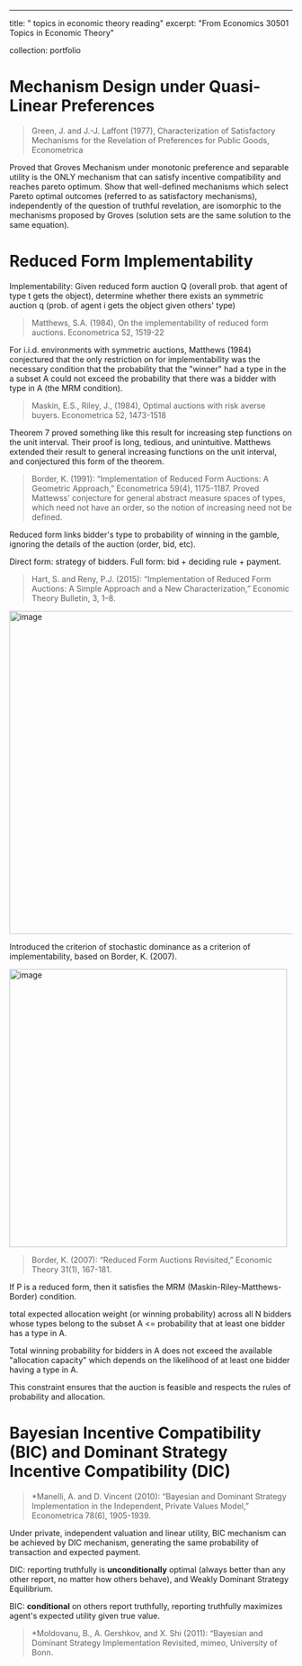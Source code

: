 ---
title: " topics in economic theory reading"
excerpt: "From Economics 30501 Topics in Economic Theory"

collection: portfolio


# Mechanism Design under Quasi-Linear Preferences

> Green, J. and J.-J. Laffont (1977), Characterization of Satisfactory Mechanisms for the Revelation of Preferences for Public Goods, Econometrica

Proved that Groves Mechanism under monotonic preference and separable utility is the ONLY mechanism that can satisfy incentive compatibility and reaches pareto optimum. Show that well-defined mechanisms which select Pareto optimal outcomes (referred to as satisfactory mechanisms), independently of the question of truthful revelation, are  isomorphic to the mechanisms proposed by Groves (solution sets are the same solution to the same equation).

# Reduced Form Implementability

Implementability: Given reduced form auction Q (overall prob. that agent of type t gets the object), determine whether there exists an symmetric auction q (prob. of agent i gets the object given others' type)

> Matthews, S.A. (1984), On the implementability of reduced form auctions. Econometrica 52, 1519-22

For i.i.d. environments with symmetric auctions, Matthews (1984) conjectured that the only restriction on for implementability was the necessary condition that the probability that the "winner" had a type in the a subset A could not exceed the probability that there was a bidder with type in A (the MRM condition). 

> Maskin, E.S., Riley, J., (1984), Optimal auctions with risk averse buyers. Econometrica 52, 1473-1518

Theorem 7 proved something like this result for increasing step functions on the unit interval. Their proof is long, tedious, and unintuitive. Matthews extended their result to general increasing functions on the unit interval, and conjectured this form of the theorem. 

> Border, K. (1991): “Implementation of Reduced Form Auctions: A Geometric Approach,” Econometrica 59(4), 1175-1187.
Proved Mattewss' conjecture for general abstract measure spaces of types, which need not have an order, so the notion of increasing need not be defined.

Reduced form links bidder's type to probability of winning in the gamble, ignoring the details of the auction (order, bid, etc). 

Direct form: strategy of bidders. Full form: bid + deciding rule + payment. 

> Hart, S. and Reny, P.J. (2015): “Implementation of Reduced Form Auctions: A Simple Approach and a New Characterization,” Economic Theory Bulletin, 3, 1–8.

<img width="574" alt="image" src="https://github.com/user-attachments/assets/4405ed25-894a-46a5-8370-68520f49fbf9" />

Introduced the criterion of stochastic dominance as a criterion of implementability, based on Border, K. (2007).

<img width="494" alt="image" src="https://github.com/user-attachments/assets/633bb486-b274-4701-97e7-173ad77b7c6d" />

> Border, K. (2007): “Reduced Form Auctions Revisited,” Economic Theory 31(1), 167-181.

If P is a reduced form, then it satisfies the MRM (Maskin-Riley-Matthews-Border) condition.

total expected allocation weight (or winning probability) across all N bidders whose types belong to the subset A <= probability that at least one bidder has a type in A. 

Total winning probability for bidders in A does not exceed the available "allocation capacity" which depends on the likelihood of at least one bidder having a type in A.

This constraint ensures that the auction is feasible and respects the rules of probability and allocation.


# Bayesian Incentive Compatibility (BIC) and Dominant Strategy Incentive Compatibility (DIC)

> *Manelli, A. and D. Vincent (2010): “Bayesian and Dominant Strategy Implementation in the Independent, Private Values Model,” Econometrica 78(6), 1905-1939.

Under private, independent valuation and linear utility, BIC mechanism can be achieved by DIC mechanism, generating the same probability of transaction and expected payment.

DIC: reporting truthfully is **unconditionally** optimal (always better than any other report, no matter how others behave), and Weakly Dominant Strategy Equilibrium.

BIC: **conditional** on others report truthfully, reporting truthfully maximizes agent's expected utility given true value.

> *Moldovanu, B., A. Gershkov, and X. Shi (2011): “Bayesian and Dominant Strategy Implementation Revisited, mimeo, University of Bonn.





